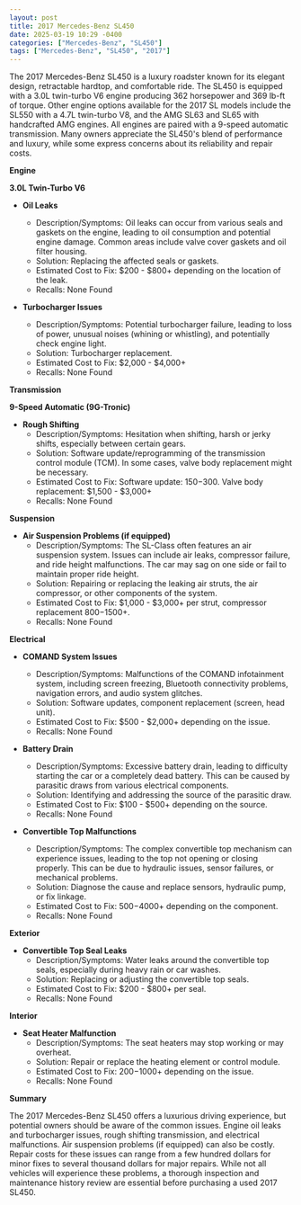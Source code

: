 ```yaml
---
layout: post
title: 2017 Mercedes-Benz SL450
date: 2025-03-19 10:29 -0400
categories: ["Mercedes-Benz", "SL450"]
tags: ["Mercedes-Benz", "SL450", "2017"]
---
```

The 2017 Mercedes-Benz SL450 is a luxury roadster known for its elegant design, retractable hardtop, and comfortable ride. The SL450 is equipped with a 3.0L twin-turbo V6 engine producing 362 horsepower and 369 lb-ft of torque. Other engine options available for the 2017 SL models include the SL550 with a 4.7L twin-turbo V8, and the AMG SL63 and SL65 with handcrafted AMG engines. All engines are paired with a 9-speed automatic transmission. Many owners appreciate the SL450's blend of performance and luxury, while some express concerns about its reliability and repair costs.

**Engine**

**3.0L Twin-Turbo V6**

*   **Oil Leaks**
    *   Description/Symptoms: Oil leaks can occur from various seals and gaskets on the engine, leading to oil consumption and potential engine damage. Common areas include valve cover gaskets and oil filter housing.
    *   Solution: Replacing the affected seals or gaskets.
    *   Estimated Cost to Fix: $200 - $800+ depending on the location of the leak.
    *   Recalls: None Found

*   **Turbocharger Issues**
    *   Description/Symptoms: Potential turbocharger failure, leading to loss of power, unusual noises (whining or whistling), and potentially check engine light.
    *   Solution: Turbocharger replacement.
    *   Estimated Cost to Fix: $2,000 - $4,000+
    *   Recalls: None Found

**Transmission**

**9-Speed Automatic (9G-Tronic)**

*   **Rough Shifting**
    *   Description/Symptoms: Hesitation when shifting, harsh or jerky shifts, especially between certain gears.
    *   Solution: Software update/reprogramming of the transmission control module (TCM). In some cases, valve body replacement might be necessary.
    *   Estimated Cost to Fix: Software update: $150-$300. Valve body replacement: $1,500 - $3,000+
    *   Recalls: None Found

**Suspension**

*   **Air Suspension Problems (if equipped)**
    *   Description/Symptoms: The SL-Class often features an air suspension system. Issues can include air leaks, compressor failure, and ride height malfunctions. The car may sag on one side or fail to maintain proper ride height.
    *   Solution: Repairing or replacing the leaking air struts, the air compressor, or other components of the system.
    *   Estimated Cost to Fix: $1,000 - $3,000+ per strut, compressor replacement $800-$1500+.
    *   Recalls: None Found

**Electrical**

*   **COMAND System Issues**
    *   Description/Symptoms: Malfunctions of the COMAND infotainment system, including screen freezing, Bluetooth connectivity problems, navigation errors, and audio system glitches.
    *   Solution: Software updates, component replacement (screen, head unit).
    *   Estimated Cost to Fix: $500 - $2,000+ depending on the issue.
    *   Recalls: None Found

*   **Battery Drain**
    *   Description/Symptoms: Excessive battery drain, leading to difficulty starting the car or a completely dead battery. This can be caused by parasitic draws from various electrical components.
    *   Solution: Identifying and addressing the source of the parasitic draw.
    *   Estimated Cost to Fix: $100 - $500+ depending on the source.
    *   Recalls: None Found

*   **Convertible Top Malfunctions**
    * Description/Symptoms: The complex convertible top mechanism can experience issues, leading to the top not opening or closing properly. This can be due to hydraulic issues, sensor failures, or mechanical problems.
    * Solution: Diagnose the cause and replace sensors, hydraulic pump, or fix linkage.
    * Estimated Cost to Fix: $500-$4000+ depending on the component.
    * Recalls: None Found

**Exterior**

*   **Convertible Top Seal Leaks**
    *   Description/Symptoms: Water leaks around the convertible top seals, especially during heavy rain or car washes.
    *   Solution: Replacing or adjusting the convertible top seals.
    *   Estimated Cost to Fix: $200 - $800+ per seal.
    *   Recalls: None Found

**Interior**

*   **Seat Heater Malfunction**
    * Description/Symptoms: The seat heaters may stop working or may overheat.
    * Solution: Repair or replace the heating element or control module.
    * Estimated Cost to Fix: $200-$1000+ depending on the issue.
    * Recalls: None Found

**Summary**

The 2017 Mercedes-Benz SL450 offers a luxurious driving experience, but potential owners should be aware of the common issues. Engine oil leaks and turbocharger issues, rough shifting transmission, and electrical malfunctions. Air suspension problems (if equipped) can also be costly. Repair costs for these issues can range from a few hundred dollars for minor fixes to several thousand dollars for major repairs. While not all vehicles will experience these problems, a thorough inspection and maintenance history review are essential before purchasing a used 2017 SL450.

